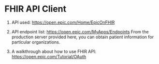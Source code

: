 # FHIR API Client


1. API used: https://open.epic.com/Home/EpicOnFHIR

2. API endpoint list: https://open.epic.com/MyApps/Endpoints
From the production server provided here, you can obtain patient information for particular organizations.

3. A walkthrough about how to use FHIR API: https://open.epic.com/Tutorial/OAuth

